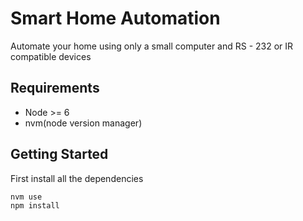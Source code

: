 # Smart Home Automation 
Automate your home using only a small computer and RS - 232 or IR compatible devices


## Requirements
* Node >= 6
* nvm(node version manager)

## Getting Started
 
First install all the dependencies

```
nvm use
npm install
```
